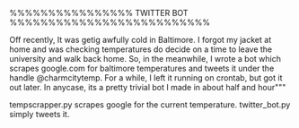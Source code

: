 %%%%%%%%%%%%%%%%   TWITTER BOT  %%%%%%%%%%%%%%%%%%%%%%%%%%

Off recently, It was getig awfully cold in Baltimore. I forgot my jacket at home and was checking temperatures do decide on a time to leave the university and walk back home. So, in the meanwhile, I wrote a bot which scrapes google.com for baltimore temperatures and tweets it under the handle @charmcitytemp. For a while, I left it running on crontab, but got it out later. In anycase, its a pretty trivial bot I made in about half and hour"""

tempscrapper.py scrapes google for the current  temperature.
twitter_bot.py simply tweets it. 
